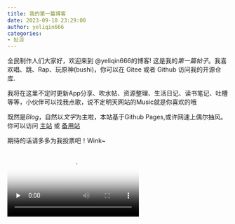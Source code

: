 ```yaml
---
title: 我的第一篇博客
date: 2023-09-10 23:29:00
author: yeliqin666
categories:
- 扯淡
---
```

  全民制作人们大家好，欢迎来到 @yeliqin666的博客! 这是我的*第一篇帖子*。我喜欢唱、跳、Rap、玩原神(bushi)，你可以在 Gitee 或者 Github 访问我的开源仓库.

  我将在这里不定时更新App分享、吹水帖、资源整理、生活日记、读书笔记、吐槽等等，小伙伴可以找我点歌，说不定明天网站的Music就是你喜欢的哦
  
  既然是*Blog*，自然以*文字*为主啦，本站基于Github Pages,或许网速上偶尔抽风。你可以访问 [主站](https://yeliqin666.github.io) 或  [备用站](https://yeliqin666.pages.dev)
  
  期待的话请多多为我投票吧！Wink~
<!-- mp4格式 -->
<video id="video" controls="" preload="none" poster="https://img0.baidu.com/it/u=712561324,2010045936&fm=253&fmt=auto&app=120&f=JPEG?w=640&h=435">
      <source id="mp4" src="https://vdse.bdstatic.com//3e771f448b4fd7546533140fb0406b19.mp4?authorization=bce-auth-v1/40f207e648424f47b2e3dfbb1014b1a5/2023-09-07T16:05:52Z/-1/host/bd79ae7c38bb2f99f5472b6d0b3247721fab7aedfff1bedd5b9dd50ade36aded" type="video/mp4">
</videos>
